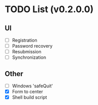 # TODO List (v0.2.0.0)

## UI
- [ ] Registration
- [ ] Password recovery
- [ ] Resubmission
- [ ] Synchronization

## Other
- [ ] Windows 'safeQuit'
- [x] Form to center
- [x] Shell build script
